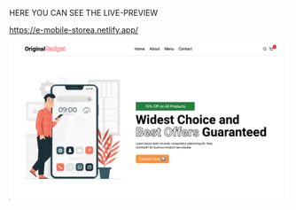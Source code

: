 HERE YOU CAN SEE THE LIVE-PREVIEW

https://e-mobile-storea.netlify.app/

<img src="https://github.com/sahidDev09/sahidDev09/blob/main/emobilecover.png?raw=true" alt="random" />
